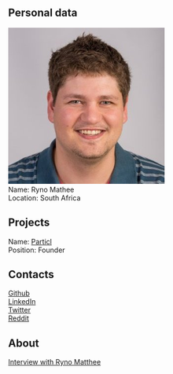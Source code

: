 ## Personal data
![photo](photo/ryno_mathee.jpg)  
Name: Ryno Mathee  
Location: South Africa  
## Projects 
Name: [Particl](../projects/particl.md)  
Position: Founder  
## Contacts
[Github](https://github.com/rynomster)  
[LinkedIn](https://www.linkedin.com/in/rmathee/)  
[Twitter](https://twitter.com/rynomster)  
[Reddit](https://www.reddit.com/user/rynomster)
## About
[Interview with Ryno Matthee](https://www.youtube.com/watch?v=GDPMrm02mVo) 
